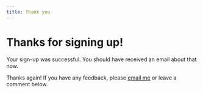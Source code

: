 ```yaml
---
title: Thank you
---
```

# Thanks for signing up!

Your sign-up was successful. You should have received an email about that now. 

Thanks again! If you have any feedback, please [email me](mailto:us7-856835ea70-64fbe6d056@inbound.mailchimpapp.net) or leave a comment below. 
